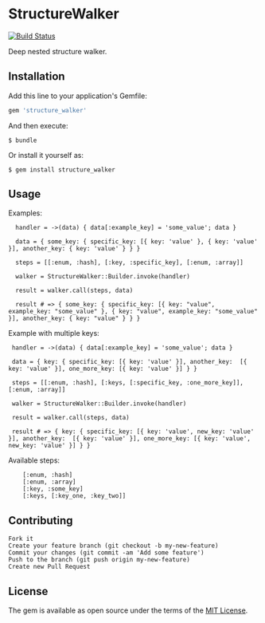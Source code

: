 # StructureWalker

[![Build Status](https://travis-ci.org/Kadavar32/walker.svg?branch=master)](https://travis-ci.org/Kadavar32/walker)

Deep nested structure walker.

## Installation

Add this line to your application's Gemfile:

```ruby
gem 'structure_walker'
```

And then execute:

    $ bundle

Or install it yourself as:

    $ gem install structure_walker

## Usage

Examples:

      handler = ->(data) { data[:example_key] = 'some_value'; data }

      data = { some_key: { specific_key: [{ key: 'value' }, { key: 'value' }], another_key: { key: 'value' } } }  

      steps = [[:enum, :hash], [:key, :specific_key], [:enum, :array]]

      walker = StructureWalker::Builder.invoke(handler)

      result = walker.call(steps, data)

      result # => { some_key: { specific_key: [{ key: "value", example_key: "some_value" }, { key: "value", example_key: "some_value" }], another_key: { key: "value" } } }

Example with multiple keys:

     handler = ->(data) { data[:example_key] = 'some_value'; data }

     data = { key: { specific_key: [{ key: 'value' }], another_key:  [{ key: 'value' }], one_more_key: [{ key: 'value' }] } }

     steps = [[:enum, :hash], [:keys, [:specific_key, :one_more_key]], [:enum, :array]]

     walker = StructureWalker::Builder.invoke(handler)

     result = walker.call(steps, data)

     result # => { key: { specific_key: [{ key: 'value', new_key: 'value' }], another_key:  [{ key: 'value' }], one_more_key: [{ key: 'value', new_key: 'value' }] } }
 
Available steps:
    
        [:enum, :hash]
        [:enum, :array]
        [:key, :some_key]
        [:keys, [:key_one, :key_two]]


## Contributing
    Fork it
    Create your feature branch (git checkout -b my-new-feature)
    Commit your changes (git commit -am 'Add some feature')
    Push to the branch (git push origin my-new-feature)
    Create new Pull Request


## License

The gem is available as open source under the terms of the [MIT License](http://opensource.org/licenses/MIT).
